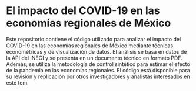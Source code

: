 # El impacto del COVID-19 en las economías regionales de México
Este repositorio contiene el código utilizado para analizar el impacto del COVID-19 en las economías regionales de México mediante técnicas econométricas y de visualización de datos. El análisis se basa en datos de la API del INEGI y se presenta en un documento técnico en formato PDF. Además, se utiliza la metodología de control sintético para estimar el efecto de la pandemia en las economías regionales. El código está disponible para su revisión y replicación por otros investigadores y analistas interesados en este tem.
